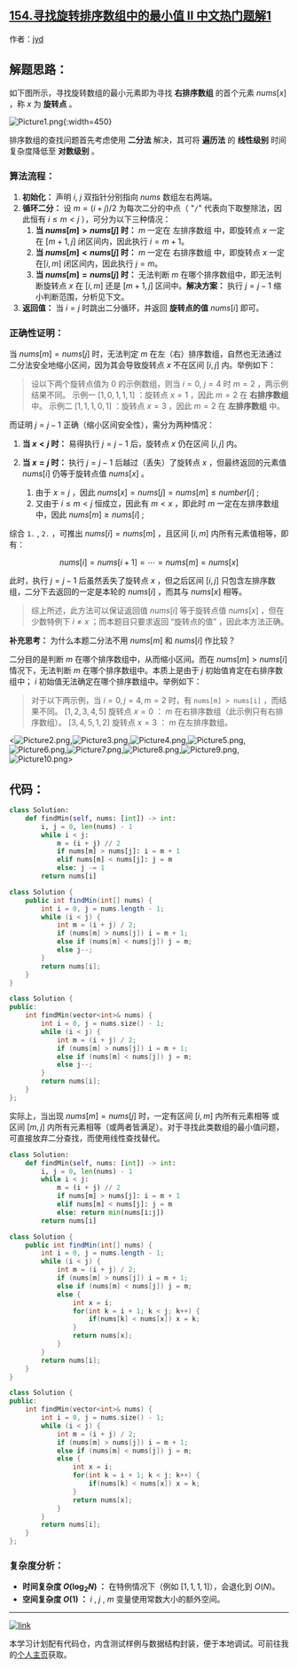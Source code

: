 ## [154.寻找旋转排序数组中的最小值 II 中文热门题解1](https://leetcode.cn/problems/find-minimum-in-rotated-sorted-array-ii/solutions/100000/154-find-minimum-in-rotated-sorted-array-ii-by-jyd)

作者：[jyd](https://leetcode.cn/u/jyd)
## 解题思路：

如下图所示，寻找旋转数组的最小元素即为寻找 **右排序数组** 的首个元素 $nums[x]$ ，称 $x$ 为 **旋转点** 。

![Picture1.png](https://pic.leetcode-cn.com/1599404042-JMvjtL-Picture1.png){:width=450}

排序数组的查找问题首先考虑使用 **二分法** 解决，其可将 **遍历法** 的 **线性级别** 时间复杂度降低至 **对数级别** 。

### 算法流程：

1. **初始化：** 声明 $i$, $j$ 双指针分别指向 $nums$ 数组左右两端。
2. **循环二分：** 设 $m = (i + j) / 2$ 为每次二分的中点（ "`/`" 代表向下取整除法，因此恒有 $i \leq m < j$ ），可分为以下三种情况：
    1. **当 $nums[m] > nums[j]$ 时：** $m$ 一定在 左排序数组 中，即旋转点 $x$ 一定在 $[m + 1, j]$ 闭区间内，因此执行 $i = m + 1$。
    2. **当 $nums[m] < nums[j]$ 时：** $m$ 一定在 右排序数组 中，即旋转点 $x$ 一定在$[i, m]$ 闭区间内，因此执行 $j = m$。
    3. **当 $nums[m] = nums[j]$ 时：** 无法判断 $m$ 在哪个排序数组中，即无法判断旋转点 $x$ 在 $[i, m]$ 还是 $[m + 1, j]$ 区间中。**解决方案：** 执行 $j = j - 1$ 缩小判断范围，分析见下文。
3. **返回值：** 当 $i = j$ 时跳出二分循环，并返回 **旋转点的值** $nums[i]$ 即可。

### 正确性证明：

当 $nums[m] = nums[j]$ 时，无法判定 $m$ 在左（右）排序数组，自然也无法通过二分法安全地缩小区间，因为其会导致旋转点 $x$ 不在区间 $[i, j]$ 内。举例如下：

> 设以下两个旋转点值为 $0$ 的示例数组，则当 $i = 0$, $j = 4$ 时 $m = 2$ ，两示例结果不同。
> 示例一 $[1, 0, 1, 1, 1]$ ：旋转点 $x = 1$ ，因此 $m = 2$ 在 **右排序数组** 中。
> 示例二 $[1, 1, 1, 0, 1]$ ：旋转点 $x = 3$ ，因此 $m = 2$ 在 **左排序数组** 中。

而证明 $j = j - 1$ 正确（缩小区间安全性），需分为两种情况：

1. **当 $x < j$ 时：** 易得执行 $j = j - 1$ 后，旋转点 $x$ 仍在区间 $[i, j]$ 内。
2. **当 $x = j$ 时：** 执行 $j = j - 1$ 后越过（丢失）了旋转点 $x$ ，但最终返回的元素值 $nums[i]$ 仍等于旋转点值 $nums[x]$ 。

    1. 由于 $x = j$ ，因此 $nums[x] = nums[j] = nums[m] \leq number[i]$ ;
    2. 又由于 $i \leq m <j$ 恒成立，因此有 $m < x$ ，即此时 $m$ 一定在左排序数组中，因此 $nums[m] \geq nums[i]$ ;

综合 `1.` , `2.` ，可推出 $nums[i] = nums[m]$ ，且区间 $[i, m]$ 内所有元素值相等，即有：

$$
nums[i] = nums[i+1] = \cdots = nums[m] = nums[x]
$$

此时，执行 $j = j - 1$ 后虽然丢失了旋转点 $x$ ，但之后区间 $[i, j]$ 只包含左排序数组，二分下去返回的一定是本轮的 $nums[i]$ ，而其与 $nums[x]$ 相等。

> 综上所述，此方法可以保证返回值 $nums[i]$ 等于旋转点值 $nums[x]$ ，但在少数特例下 $i \ne x$ ；而本题目只要求返回 “旋转点的值” ，因此本方法正确。

**补充思考：** 为什么本题二分法不用 $nums[m]$ 和 $nums[i]$ 作比较？

二分目的是判断 $m$ 在哪个排序数组中，从而缩小区间。而在 $nums[m] > nums[i]$情况下，无法判断 $m$ 在哪个排序数组中。本质上是由于 $j$ 初始值肯定在右排序数组中； $i$ 初始值无法确定在哪个排序数组中。举例如下：

> 对于以下两示例，当 $i = 0, j = 4, m = 2$ 时，有 `nums[m] > nums[i]` ，而结果不同。
> $[1, 2, 3, 4 ,5]$ 旋转点 $x = 0$ ： $m$ 在右排序数组（此示例只有右排序数组）。
> $[3, 4, 5, 1 ,2]$ 旋转点 $x = 3$ ： $m$ 在左排序数组。

<![Picture2.png](https://pic.leetcode-cn.com/1599404042-VzHrmU-Picture2.png),![Picture3.png](https://pic.leetcode-cn.com/1599404042-fNXpQJ-Picture3.png),![Picture4.png](https://pic.leetcode-cn.com/1599404042-qbOflt-Picture4.png),![Picture5.png](https://pic.leetcode-cn.com/1599404042-sBLuCR-Picture5.png),![Picture6.png](https://pic.leetcode-cn.com/1599404042-lYmLFN-Picture6.png),![Picture7.png](https://pic.leetcode-cn.com/1599404042-HkRBZW-Picture7.png),![Picture8.png](https://pic.leetcode-cn.com/1599404366-eOwigV-Picture8.png),![Picture9.png](https://pic.leetcode-cn.com/1599404366-ngPDoD-Picture9.png),![Picture10.png](https://pic.leetcode-cn.com/1599404438-qzDKAI-Picture10.png)>

## 代码：

```Python []
class Solution:
    def findMin(self, nums: [int]) -> int:
        i, j = 0, len(nums) - 1
        while i < j:
            m = (i + j) // 2
            if nums[m] > nums[j]: i = m + 1
            elif nums[m] < nums[j]: j = m
            else: j -= 1
        return nums[i]
```

```Java []
class Solution {
    public int findMin(int[] nums) {
        int i = 0, j = nums.length - 1;
        while (i < j) {
            int m = (i + j) / 2;
            if (nums[m] > nums[j]) i = m + 1;
            else if (nums[m] < nums[j]) j = m;
            else j--;
        }
        return nums[i];
    }
}
```

```C++ []
class Solution {
public:
    int findMin(vector<int>& nums) {
        int i = 0, j = nums.size() - 1;
        while (i < j) {
            int m = (i + j) / 2;
            if (nums[m] > nums[j]) i = m + 1;
            else if (nums[m] < nums[j]) j = m;
            else j--;
        }
        return nums[i];
    }
};
```

实际上，当出现 $nums[m] = nums[j]$ 时，一定有区间 $[i, m]$ 内所有元素相等 或 区间 $[m, j]$ 内所有元素相等（或两者皆满足）。对于寻找此类数组的最小值问题，可直接放弃二分查找，而使用线性查找替代。

```Python []
class Solution:
    def findMin(self, nums: [int]) -> int:
        i, j = 0, len(nums) - 1
        while i < j:
            m = (i + j) // 2
            if nums[m] > nums[j]: i = m + 1
            elif nums[m] < nums[j]: j = m
            else: return min(nums[i:j])
        return nums[i]
```

```Java []
class Solution {
    public int findMin(int[] nums) {
        int i = 0, j = nums.length - 1;
        while (i < j) {
            int m = (i + j) / 2;
            if (nums[m] > nums[j]) i = m + 1;
            else if (nums[m] < nums[j]) j = m;
            else {
                int x = i;
                for(int k = i + 1; k < j; k++) {
                    if(nums[k] < nums[x]) x = k;
                }
                return nums[x];
            }
        }
        return nums[i];
    }
}
```

```C++ []
class Solution {
public:
    int findMin(vector<int>& nums) {
        int i = 0, j = nums.size() - 1;
        while (i < j) {
            int m = (i + j) / 2;
            if (nums[m] > nums[j]) i = m + 1;
            else if (nums[m] < nums[j]) j = m;
            else {
                int x = i;
                for(int k = i + 1; k < j; k++) {
                    if(nums[k] < nums[x]) x = k;
                }
                return nums[x];
            }
        }
        return nums[i];
    }
};
```

### 复杂度分析：

- **时间复杂度 $O(\log_2 N)$ ：** 在特例情况下（例如 $[1, 1, 1, 1]$），会退化到 $O(N)$。
- **空间复杂度 $O(1)$ ：** $i$ , $j$ , $m$ 变量使用常数大小的额外空间。

---

[![link](https://pic.leetcode.cn/1692032516-LSqzdC-760_100_3.png)](https://leetcode.cn/studyplan/selected-coding-interview/)

本学习计划配有代码仓，内含测试样例与数据结构封装，便于本地调试。可前往我的[个人主页](https://leetcode.cn/u/jyd/)获取。